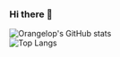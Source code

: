 ### Hi there 👋

![Orangelop's GitHub stats](https://github-readme-stats.vercel.app/api?username=orangelop&show_icons=true)  
![Top Langs](https://github-readme-stats.vercel.app/api/top-langs/?username=orangelop&layout=compact&show_icons=true&langs_count=8)  


<!--
**Orangelop/orangelop** is a ✨ _special_ ✨ repository because its `README.md` (this file) appears on your GitHub profile.

Here are some ideas to get you started:

- 🔭 I’m currently working on ...
- 🌱 I’m currently learning ...
- 👯 I’m looking to collaborate on ...
- 🤔 I’m looking for help with ...
- 💬 Ask me about ...
- 📫 How to reach me: ...
- 😄 Pronouns: ...
- ⚡ Fun fact: ...
-->
